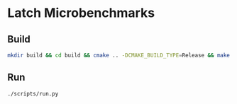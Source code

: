 # Latch Microbenchmarks

## Build

```bash
mkdir build && cd build && cmake .. -DCMAKE_BUILD_TYPE=Release && make -j<number-of-threads>
```

## Run

```bash
./scripts/run.py
```